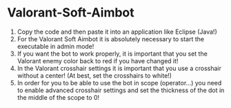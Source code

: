 # Valorant-Soft-Aimbot

1. Copy the code and then paste it into an application like Eclipse (Java!)
2. For the Valorant Soft Aimbot it is absolutely necessary to start the executable in admin mode!
3. If you want the bot to work properly, it is important that you set the Valorant enemy color back to red if you have changed it!
4. In the Valorant crosshair settings it is important that you use a crosshair without a center! (At best, set the crosshairs to white!)
5. In order for you to be able to use the bot in scope (operator...) you need to enable advanced crosshair settings and set the thickness of the dot in the middle of the    scope to 0!
